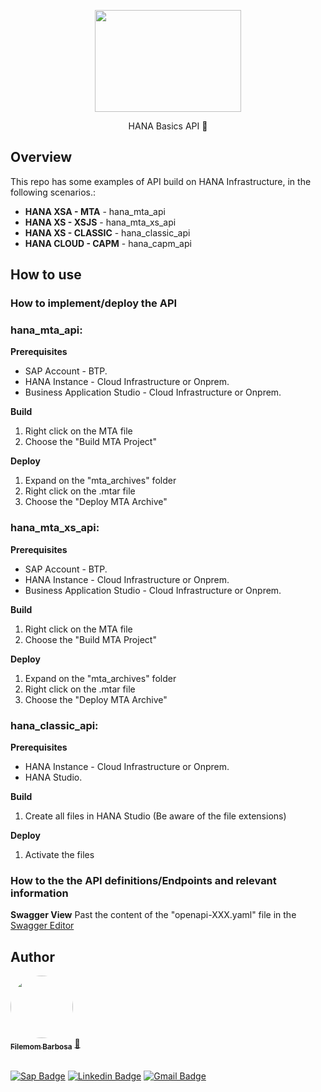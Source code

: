 <p align="center">
  <a href="#">
    <img src="https://cdn-icons-png.flaticon.com/512/627/627558.png" width="234" height="163" alt="" />
  </a>
</p>

<p align="center">HANA Basics API 🚀</p>


## Overview
This repo has some examples of API build on HANA Infrastructure, in the following scenarios.:

- **HANA XSA - MTA** - hana_mta_api
- **HANA XS - XSJS** - hana_mta_xs_api
- **HANA XS - CLASSIC** - hana_classic_api
- **HANA CLOUD - CAPM** - hana_capm_api

## How to use

### How to implement/deploy the API

### hana_mta_api:
**Prerequisites**
- SAP Account - BTP.
- HANA Instance - Cloud Infrastructure or Onprem.
- Business Application Studio - Cloud Infrastructure or Onprem.

**Build**
1. Right click on the MTA file
2. Choose the "Build MTA Project"

**Deploy**
1. Expand on the "mta_archives" folder 
2. Right click on the .mtar file
3. Choose the "Deploy MTA Archive"

### hana_mta_xs_api:
**Prerequisites**
- SAP Account - BTP.
- HANA Instance - Cloud Infrastructure or Onprem.
- Business Application Studio - Cloud Infrastructure or Onprem.

**Build**
1. Right click on the MTA file
2. Choose the "Build MTA Project"

**Deploy**
1. Expand on the "mta_archives" folder 
2. Right click on the .mtar file
3. Choose the "Deploy MTA Archive"

### hana_classic_api:
**Prerequisites**
- HANA Instance - Cloud Infrastructure or Onprem.
- HANA Studio.

**Build**
1. Create all files in HANA Studio (Be aware of the file extensions)

**Deploy**
1. Activate the files

### How to the the API definitions/Endpoints and relevant information
**Swagger View**
Past the content of the "openapi-XXX.yaml" file in the <a href="https://editor.swagger.io/#"> Swagger Editor  </a>

## Author

<a href="https://www.linkedin.com/in/filemomb/">
 <img style="border-radius: 50%;" src="https://avatars.services.sap.com/images/filemombarbosa.png" width="100px;" alt=""/>
 <br />
 <sub><b>Filemom Barbosa</b></sub></a> <a href="https://github.com/filemombarbosa title="Github">🚀</a>  <br /><br />

[![Sap Badge](https://img.shields.io/badge/-@filemombarbosa-1ca0f1?style=flat-square&labelColor=1ca0f1&logo=sap&logoColor=white&link=https://twitter.com/filemombarbosa)](https://people.sap.com/filemombarbosa) 
[![Linkedin Badge](https://img.shields.io/badge/-Filemom-blue?style=flat-square&logo=Linkedin&logoColor=white&link=https://www.linkedin.com/in/filemombarbosa/)](https://www.linkedin.com/in/filemomb/) 
[![Gmail Badge](https://img.shields.io/badge/-filemombarbosa@gmail.com-c14438?style=flat-square&logo=Gmail&logoColor=white&link=mailto:filemombarbosa@gmail.com)](mailto:filemombarbosa@gmail.com)